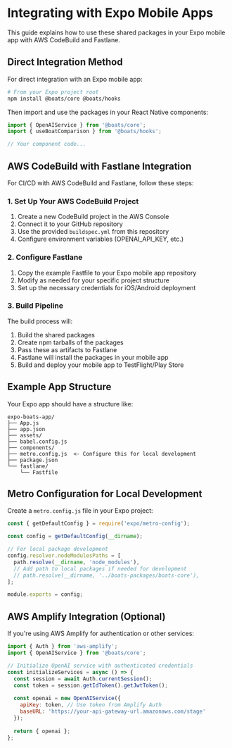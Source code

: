# Integrating with Expo Mobile Apps

This guide explains how to use these shared packages in your Expo mobile app with AWS CodeBuild and Fastlane.

## Direct Integration Method

For direct integration with an Expo mobile app:

```bash
# From your Expo project root
npm install @boats/core @boats/hooks
```

Then import and use the packages in your React Native components:

```javascript
import { OpenAIService } from '@boats/core';
import { useBoatComparison } from '@boats/hooks';

// Your component code...
```

## AWS CodeBuild with Fastlane Integration

For CI/CD with AWS CodeBuild and Fastlane, follow these steps:

### 1. Set Up Your AWS CodeBuild Project

1. Create a new CodeBuild project in the AWS Console
2. Connect it to your GitHub repository
3. Use the provided `buildspec.yml` from this repository
4. Configure environment variables (OPENAI_API_KEY, etc.)

### 2. Configure Fastlane

1. Copy the example Fastfile to your Expo mobile app repository
2. Modify as needed for your specific project structure
3. Set up the necessary credentials for iOS/Android deployment

### 3. Build Pipeline

The build process will:
1. Build the shared packages
2. Create npm tarballs of the packages
3. Pass these as artifacts to Fastlane
4. Fastlane will install the packages in your mobile app
5. Build and deploy your mobile app to TestFlight/Play Store

## Example App Structure

Your Expo app should have a structure like:

```
expo-boats-app/
├── App.js
├── app.json
├── assets/
├── babel.config.js
├── components/
├── metro.config.js  <- Configure this for local development
├── package.json
└── fastlane/
    └── Fastfile
```

## Metro Configuration for Local Development

Create a `metro.config.js` file in your Expo project:

```javascript
const { getDefaultConfig } = require('expo/metro-config');

const config = getDefaultConfig(__dirname);

// For local package development
config.resolver.nodeModulesPaths = [
  path.resolve(__dirname, 'node_modules'),
  // Add path to local packages if needed for development
  // path.resolve(__dirname, '../boats-packages/boats-core'),
];

module.exports = config;
```

## AWS Amplify Integration (Optional)

If you're using AWS Amplify for authentication or other services:

```javascript
import { Auth } from 'aws-amplify';
import { OpenAIService } from '@boats/core';

// Initialize OpenAI service with authenticated credentials
const initializeServices = async () => {
  const session = await Auth.currentSession();
  const token = session.getIdToken().getJwtToken();
  
  const openai = new OpenAIService({
    apiKey: token, // Use token from Amplify Auth
    baseURL: 'https://your-api-gateway-url.amazonaws.com/stage'
  });
  
  return { openai };
};
```
